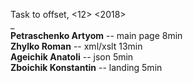 Task to offset, <12> <2018>  
_  
**Petraschenko Artyom** -- main page 8min   
**Zhylko Roman** -- xml/xslt 13min   
**Ageichik Anatoli** -- json 5min   
**Zboichik Konstantin** -- landing 5min   